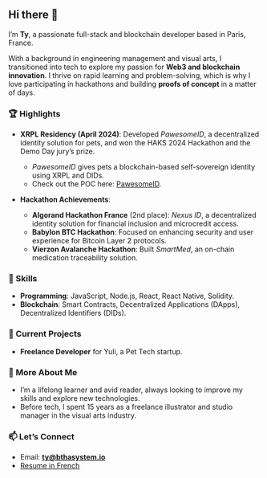 ## Hi there 👋

I’m **Ty**, a passionate full-stack and blockchain developer based in Paris, France.  

With a background in engineering management and visual arts, I transitioned into tech to explore my passion for **Web3 and blockchain innovation**. I thrive on rapid learning and problem-solving, which is why I love participating in hackathons and building **proofs of concept** in a matter of days.

### 🏆 Highlights
- **XRPL Residency (April 2024)**: Developed *PawesomeID*, a decentralized identity solution for pets, and won the HAKS 2024 Hackathon and the Demo Day jury’s prize.  
  - *PawesomeID* gives pets a blockchain-based self-sovereign identity using XRPL and DIDs.  
  - Check out the POC here: [PawesomeID](https://github.com/Ty-HA/pawesomeID).

- **Hackathon Achievements**:  
  - **Algorand Hackathon France** (2nd place): *Nexus ID*, a decentralized identity solution for financial inclusion and microcredit access.  
  - **Babylon BTC Hackathon**: Focused on enhancing security and user experience for Bitcoin Layer 2 protocols.  
  - **Vierzon Avalanche Hackathon**: Built *SmartMed*, an on-chain medication traceability solution.

### 🔧 Skills  
- **Programming**: JavaScript, Node.js, React, React Native, Solidity.  
- **Blockchain**: Smart Contracts, Decentralized Applications (DApps), Decentralized Identifiers (DIDs).

### 💼 Current Projects  
- **Freelance Developer** for Yuli, a Pet Tech startup.

### 🌱 More About Me  
- I’m a lifelong learner and avid reader, always looking to improve my skills and explore new technologies.  
- Before tech, I spent 15 years as a freelance illustrator and studio manager in the visual arts industry.

### 📫 Let’s Connect  
- Email: **ty@bthasystem.io**  
- [Resume in French](#)
